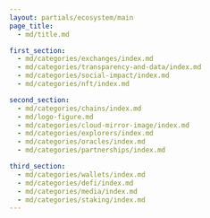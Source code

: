 ```yaml
---
layout: partials/ecosystem/main
page_title:
  - md/title.md

first_section:
  - md/categories/exchanges/index.md
  - md/categories/transparency-and-data/index.md
  - md/categories/social-impact/index.md
  - md/categories/nft/index.md

second_section:
  - md/categories/chains/index.md
  - md/logo-figure.md
  - md/categories/cloud-mirror-image/index.md
  - md/categories/explorers/index.md
  - md/categories/oracles/index.md
  - md/categories/partnerships/index.md

third_section:
  - md/categories/wallets/index.md
  - md/categories/defi/index.md
  - md/categories/media/index.md
  - md/categories/staking/index.md
---
```

